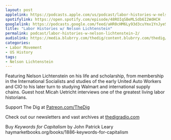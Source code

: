 ```yaml
---
layout: post
applelink: https://podcasts.apple.com/us/podcast/labor-histories-w-nelson-lichtenstein/id1043245989?i=1000603942488
spotifylink: https://open.spotify.com/episode/48ROIqSBeMLSdb6I2WdHCH
googlelink: https://podcasts.google.com/feed/aHR0cHM6Ly93d3cuYmx1YnJyeS5jb20vZmVlZHMvdGhlZGlnLnhtbA/episode/aHR0cHM6Ly90aGVkaWcuYmx1YnJyeS5uZXQvP3A9MjM2NA?sa=X&ved=0CAUQkfYCahcKEwi44f7r1b-AAxUAAAAAHQAAAAAQNg
title: "Labor Histories w/ Nelson Lichtenstein"
permalink: podcast/labor-histories-w-nelson-lichtenstein-2/
audiolink: https://media.blubrry.com/thedig/content.blubrry.com/thedig/The_Dig-EP_396-Lichtenstein-2.mp3
categories:
- Labor Movement
- US History
tags:
- Nelson Lichtenstein
---
```


Featuring Nelson Lichtenstein on his life and scholarship, from membership in the International Socialists and studies of the early United Auto Workers and CIO to his later turn to studying Walmart and international supply chains. Guest host Micah Uetricht interviews one of the greatest living labor historians.

Support The Dig at [Patreon.com/TheDig](http://Patreon.com/TheDig)

Check out our newsletters and vast archives at [thedigradio.com](http://thedigradio.com)

Buy *Keywords for Capitalism* by John Patrick Leary haymarketbooks.org/books/1886-keywords-for-capitalism

